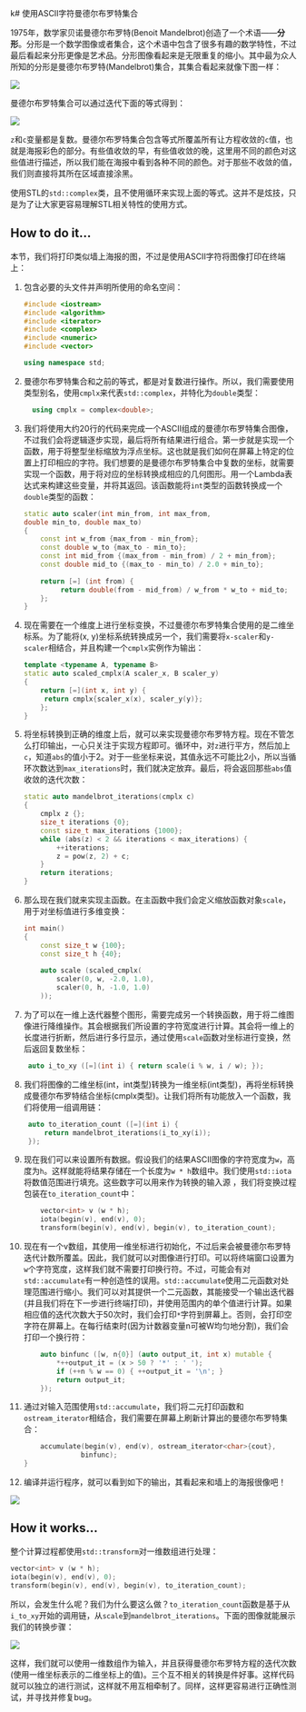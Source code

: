 k# 使用ASCII字符曼德尔布罗特集合

1975年，数学家贝诺曼德尔布罗特(Benoit Mandelbrot)创造了一个术语——**分形**。分形是一个数学图像或者集合，这个术语中包含了很多有趣的数学特性，不过最后看起来分形更像是艺术品。分形图像看起来是无限重复的缩小。其中最为众人所知的分形是曼德尔布罗特(Mandelbrot)集合，其集合看起来就像下图一样：

![](../../images/chapter6/6-5-1.png)

曼德尔布罗特集合可以通过迭代下面的等式得到：



![](../../images/chapter6/6-5-2.png)

`z`和`c`变量都是复数。曼德尔布罗特集合包含等式所覆盖所有让方程收敛的`c`值，也就是海报彩色的部分。有些值收敛的早，有些值收敛的晚，这里用不同的颜色对这些值进行描述，所以我们能在海报中看到各种不同的颜色。对于那些不收敛的值，我们则直接将其所在区域直接涂黑。

使用STL的`std::complex`类，且不使用循环来实现上面的等式。这并不是炫技，只是为了让大家更容易理解STL相关特性的使用方式。

## How to do it...

本节，我们将打印类似墙上海报的图，不过是使用ASCII字符将图像打印在终端上：

1. 包含必要的头文件并声明所使用的命名空间：

   ```c++
   #include <iostream>
   #include <algorithm>
   #include <iterator>
   #include <complex>
   #include <numeric>
   #include <vector>
   
   using namespace std;
   ```

2. 曼德尔布罗特集合和之前的等式，都是对复数进行操作。所以，我们需要使用类型别名，使用`cmplx`来代表`std::complex`，并特化为`double`类型：

    ```c++
      using cmplx = complex<double>;
    ```

3. 我们将使用大约20行的代码来完成一个ASCII组成的曼德尔布罗特集合图像，不过我们会将逻辑逐步实现，最后将所有结果进行组合。第一步就是实现一个函数，用于将整型坐标缩放为浮点坐标。这也就是我们如何在屏幕上特定的位置上打印相应的字符。我们想要的是曼德尔布罗特集合中复数的坐标，就需要实现一个函数，用于将对应的坐标转换成相应的几何图形。用一个Lambda表达式来构建这些变量，并将其返回。该函数能将`int`类型的函数转换成一个`double`类型的函数：

   ```c++
   static auto scaler(int min_from, int max_from,
   double min_to, double max_to)
   {
       const int w_from {max_from - min_from};
       const double w_to {max_to - min_to};
       const int mid_from {(max_from - min_from) / 2 + min_from};
       const double mid_to {(max_to - min_to) / 2.0 + min_to};
       
       return [=] (int from) {
      		return double(from - mid_from) / w_from * w_to + mid_to;
       };
   }
   ```

4. 现在需要在一个维度上进行坐标变换，不过曼德尔布罗特集合使用的是二维坐标系。为了能将(x, y)坐标系统转换成另一个，我们需要将`x-scaler`和`y-scaler`相结合，并且构建一个`cmplx`实例作为输出：

   ```c++
   template <typename A, typename B>
   static auto scaled_cmplx(A scaler_x, B scaler_y)
   {
       return [=](int x, int y) {
       	return cmplx{scaler_x(x), scaler_y(y)};
       };
   }
   ```

5. 将坐标转换到正确的维度上后，就可以来实现曼德尔布罗特方程。现在不管怎么打印输出，一心只关注于实现方程即可。循环中，对`z`进行平方，然后加上`c`，知道`abs`的值小于2。对于一些坐标来说，其值永远不可能比2小，所以当循环次数达到`max_iterations`时，我们就决定放弃。最后，将会返回那些`abs`值收敛的迭代次数：

   ```c++
   static auto mandelbrot_iterations(cmplx c)
   {
       cmplx z {};
       size_t iterations {0};
       const size_t max_iterations {1000};
       while (abs(z) < 2 && iterations < max_iterations) {
           ++iterations;
           z = pow(z, 2) + c;
       }
       return iterations;
   }
   ```

6. 那么现在我们就来实现主函数。在主函数中我们会定义缩放函数对象`scale`，用于对坐标值进行多维变换：

   ```c++
   int main()
   {
       const size_t w {100};
       const size_t h {40};
       
       auto scale (scaled_cmplx(
           scaler(0, w, -2.0, 1.0),
           scaler(0, h, -1.0, 1.0)
       ));
   ```

7. 为了可以在一维上迭代器整个图形，需要完成另一个转换函数，用于将二维图像进行降维操作。其会根据我们所设置的字符宽度进行计算。其会将一维上的长度进行折断，然后进行多行显示，通过使用`scale`函数对坐标进行变换，然后返回复数坐标：

   ```c++
   	auto i_to_xy ([=](int i) { return scale(i % w, i / w); });
   ```

8. 我们将图像的二维坐标(int，int类型)转换为一维坐标(int类型)，再将坐标转换成曼德尔布罗特结合坐标(cmplx类型)。让我们将所有功能放入一个函数，我们将使用一组调用链：

   ```c++
   	auto to_iteration_count ([=](int i) {
   		return mandelbrot_iterations(i_to_xy(i));
   	});
   ```

9. 现在我们可以来设置所有数据。假设我们的结果ASCII图像的字符宽度为`w`，高度为`h`。这样就能将结果存储在一个长度为`w * h`数组中。我们使用`std::iota`将数值范围进行填充。这些数字可以用来作为转换的输入源 ，我们将变换过程包装在`to_iteration_count`中：

   ```c++
       vector<int> v (w * h);
       iota(begin(v), end(v), 0);
       transform(begin(v), end(v), begin(v), to_iteration_count);
   ```

10. 现在有一个v数组，其使用一维坐标进行初始化，不过后来会被曼德尔布罗特迭代计数所覆盖。因此，我们就可以对图像进行打印。可以将终端窗口设置为`w`个字符宽度，这样我们就不需要打印换行符。不过，可能会有对`std::accumulate`有一种创造性的误用。`std::accumulate`使用二元函数对处理范围进行缩小。我们可以对其提供一个二元函数，其能接受一个输出迭代器(并且我们将在下一步进行终端打印)，并使用范围内的单个值进行计算。如果相应值的迭代次数大于50次时，我们会打印`*`字符到屏幕上。否则，会打印空字符在屏幕上。在每行结束时(因为计数器变量n可被W均匀地分割)，我们会打印一个换行符：

    ```c++
        auto binfunc ([w, n{0}] (auto output_it, int x) mutable {
        	*++output_it = (x > 50 ? '*' : ' ');
        	if (++n % w == 0) { ++output_it = '\n'; }
        	return output_it;
        });
    ```

11. 通过对输入范围使用`std::accumulate`，我们将二元打印函数和`ostream_iterator`相结合，我们需要在屏幕上刷新计算出的曼德尔布罗特集合：

    ```c++
    	accumulate(begin(v), end(v), ostream_iterator<char>{cout},
    			  binfunc);
    }
    ```

12. 编译并运行程序，就可以看到如下的输出，其看起来和墙上的海报很像吧！

![](../../images/chapter6/6-5-3.png)

## How it works...

整个计算过程都使用`std::transform`对一维数组进行处理：

```c++
vector<int> v (w * h);
iota(begin(v), end(v), 0);
transform(begin(v), end(v), begin(v), to_iteration_count);
```

所以，会发生什么呢？我们为什么要这么做？`to_iteration_count`函数是基于从`i_to_xy`开始的调用链，从`scale`到`mandelbrot_iterations`。下面的图像就能展示我们的转换步骤：

![](../../images/chapter6/6-5-4.png)

这样，我们就可以使用一维数组作为输入，并且获得曼德尔布罗特方程的迭代次数(使用一维坐标表示的二维坐标上的值)。三个互不相关的转换是件好事。这样代码就可以独立的进行测试，这样就不用互相牵制了。同样，这样更容易进行正确性测试，并寻找并修复bug。